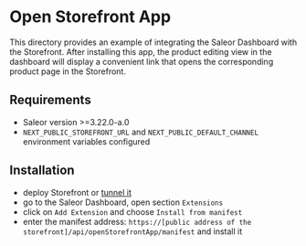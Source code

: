 # Open Storefront App

This directory provides an example of integrating the Saleor Dashboard with the Storefront. After installing this app, the product editing view in the dashboard will display a convenient link that opens the corresponding product page in the Storefront.

## Requirements

- Saleor version >=3.22.0-a.0
- `NEXT_PUBLIC_STOREFRONT_URL` and `NEXT_PUBLIC_DEFAULT_CHANNEL` environment variables configured

## Installation

- deploy Storefront or [tunnel it](https://docs.saleor.io/developer/extending/apps/developing-with-tunnels)
- go to the Saleor Dashboard, open section `Extensions`
- click on `Add Extension` and choose `Install from manifest`
- enter the manifest address: `https://[public address of the storefront]/api/openStorefrontApp/manifest` and install it
